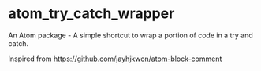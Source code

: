 # atom_try_catch_wrapper
An Atom package - A simple shortcut to wrap a portion of code in a try and catch.

Inspired from https://github.com/jayhjkwon/atom-block-comment
